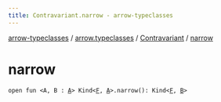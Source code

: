 ```yaml
---
title: Contravariant.narrow - arrow-typeclasses
---
```


[arrow-typeclasses](../../index.html) / [arrow.typeclasses](../index.html) / [Contravariant](index.html) / [narrow](./narrow.html)

# narrow

`open fun <A, B : `[`A`](narrow.html#A)`> Kind<`[`F`](index.html#F)`, `[`A`](narrow.html#A)`>.narrow(): Kind<`[`F`](index.html#F)`, `[`B`](narrow.html#B)`>`